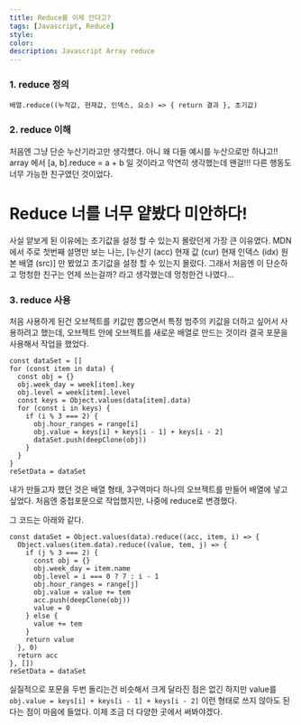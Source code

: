 ```yaml
---
title: Reduce를 이제 안다고?
tags: [Javascript, Reduce]
style: 
color: 
description: Javascript Array reduce
---
```


### 1. reduce 정의
`배열.reduce((누적값, 현재값, 인덱스, 요소) => { return 결과 }, 초기값)`

### 2. reduce 이해
처음엔 그냥 단순 누산기라고만 생각헀다.
아니 왜 다들 예시를 누산으로만 하냐고!!
array 에서 [a, b].reduce = a + b 일 것이라고 막연히 생각했는데
왠걸!!! 다른 행동도 너무 가능한 친구였던 것이었다.
# Reduce 너를 너무 얕봤다 미안하다!
사실 얕보게 된 이유에는 초기값을 설정 할 수 있는지 몰랐던게 가장 큰 이유였다.
MDN에서 주로 첫번째 설명만 보는 나는, [누산기 (acc) 현재 값 (cur) 현재 인덱스 (idx) 원본 배열 (src)] 만 봤었고 초기값을 설정 할 수 있는지 몰랐다.
그래서 처음엔 이 단순하고 멍청한 친구는 언제 쓰는걸까? 라고 생각했는데 멍청한건 나였다...

### 3. reduce 사용
처음 사용하게 된건 오브젝트를 키값만 뽑으면서 특정 범주의 키값을 더하고 싶어서 사용하려고 했는데, 오브젝트 안에 오브젝트를 새로운 배열로 만드는 것이라 결국 포문을 사용해서 작업을 했었다.

```
const dataSet = []
for (const item in data) {
  const obj = {}
  obj.week_day = week[item].key
  obj.level = week[item].level
  const keys = Object.values(data[item].data)
  for (const i in keys) {
    if (i % 3 === 2) {
      obj.hour_ranges = range[i]
      obj.value = keys[i] + keys[i - 1] + keys[i - 2]
      dataSet.push(deepClone(obj))
    }
  }
}
reSetData = dataSet
```
내가 만들고자 했던 것은 배열 형태, 3구역마다 하나의 오브젝트를 만들어 배열에 넣고 싶었다. 처음엔 중첩포문으로 작업했지만, 나중에 reduce로 변경했다.

그 코드는 아래와 같다.
```
const dataSet = Object.values(data).reduce((acc, item, i) => {
  Object.values(item.data).reduce((value, tem, j) => {
    if (j % 3 === 2) {
      const obj = {}
      obj.week_day = item.name
      obj.level = i === 0 ? 7 : i - 1
      obj.hour_ranges = range[j]
      obj.value = value += tem
      acc.push(deepClone(obj))
      value = 0
    } else {
      value += tem
    }
    return value
  }, 0)
  return acc
}, [])
reSetData = dataSet
```
실질적으로 포문을 두번 돌리는건 비슷해서 크게 달라진 점은 없긴 하지만
value를 `obj.value = keys[i] + keys[i - 1] + keys[i - 2]` 이런 형태로 쓰지 않아도 된다는 점이 마음에 들었다.
이제 조금 더 다양한 곳에서 써봐야겠다.

